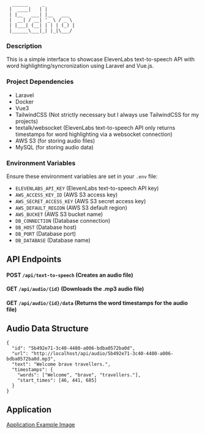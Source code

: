 ```
  ______     _           
 |  ____|   | |          
 | |__   ___| |__   ___  
 |  __| / __| '_ \ / _ \ 
 | |___| (__| | | | (_) |
 |______\___|_| |_|\___/                         
```

### Description

This is a simple interface to showcase ElevenLabs text-to-speech API with word highlighting/syncronization using Laravel and Vue.js.

### Project Dependencies
- Laravel
- Docker
- Vue3 
- TailwindCSS (Not strictly necessary but I always use TailwindCSS for my projects)
- textalk/websocket (ElevenLabs text-to-speech API only returns timestamps for word highlighting via a websocket connection)
- AWS S3 (for storing audio files)
- MySQL (for storing audio data)

### Environment Variables

Ensure these environment variables are set in your `.env` file:

- `ELEVENLABS_API_KEY` (ElevenLabs text-to-speech API key)
- `AWS_ACCESS_KEY_ID` (AWS S3 access key)
- `AWS_SECRET_ACCESS_KEY` (AWS S3 secret access key)
- `AWS_DEFAULT_REGION` (AWS S3 default region)
- `AWS_BUCKET` (AWS S3 bucket name)
- `DB_CONNECTION` (Database connection)
- `DB_HOST` (Database host)
- `DB_PORT` (Database port)
- `DB_DATABASE` (Database name)

## API Endpoints

#### POST `/api/text-to-speech` (Creates an audio file)
#### GET `/api/audio/{id}` (Downloads the .mp3 audio file)
#### GET `/api/audio/{id}/data` (Returns the word timestamps for the audio file)

## Audio Data Structure 

```
{
  "id": "5b492e71-3c40-4480-a006-bdba0572ba0d",
  "url": "http://localhost/api/audio/5b492e71-3c40-4480-a006-bdba0572ba0d.mp3",
  "text": "Welcome brave travellers.",
  "timestamps": {
    "words": ["Welcome", "brave", "travellers."],
    "start_times": [46, 441, 685]
  }
}
```

## Application 

[Application Example Image](https://github.com/TasikBeyond/Echo/assets/13050249/ebbb6494-febf-4ffb-a609-f460293efad8)
